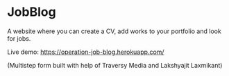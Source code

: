 # JobBlog

A website where you can create a CV, add works to your portfolio and look for jobs.

Live demo: https://operation-job-blog.herokuapp.com/

(Multistep form built with help of Traversy Media and Lakshyajit Laxmikant)
